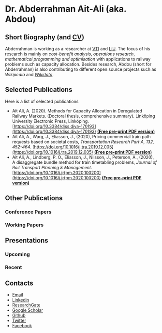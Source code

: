 # Dr. Abderrahman Ait-Ali (aka. Abdou)
## Short Biography (and [CV](https://github.com/abdeaitali/abdeaitali.github.io/blob/master/files/cv.pdf))
Abderrahman is working as a researcher at [VTI](https://www.vti.se/en/employees/abderrahman-ait-ali) and [LiU](https://liu.se/en/employee/abdai17). The focus of his research is mainly on *cost-benefit analysis*, *operations research*, *mathematical programming and optimisation* with applications to railway problems such as capacity allocation. 
Besides research, Abdou (short for Abderrahman) is also contributing to different open source projects such as *Wikipedia* and *[Wikidata](https://www.wikidata.org/wiki/Wikidata:Main_Page)*.

## Selected Publications
Here is a list of selected publications
* Ait Ali, A. (2020). Methods for Capacity Allocation in Deregulated Railway Markets. (Doctoral thesis, comprehensive summary). Linköping University Electronic Press, Linköping. [https://doi.org/10.3384/diss.diva-170193](https://doi.org/10.3384/diss.diva-170193) **[(Free pre-print PDF version)](https://github.com/abdeaitali/abdeaitali.github.io/blob/master/files/thesis.pdf)**
* Ait Ali, A., Warg, J., Eliasson, J., (2020), Pricing commercial train path requests based on societal costs, *Transportation Research Part A, 132, 452-464*. [https://doi.org/10.1016/j.tra.2019.12.005](https://doi.org/10.1016/j.tra.2019.12.005) **[(Free pre-print PDF version)](https://github.com/abdeaitali/abdeaitali.github.io/blob/master/files/TP1.pdf)**
* Ait Ali, A., Lindberg, P. O., Eliasson, J., Nilsson, J., Peterson, A., (2020), A disaggregate bundle method for train timetabling problems, *Journal of Rail Transport Planning & Management*. [https://doi.org/10.1016/j.jrtpm.2020.100200](https://doi.org/10.1016/j.jrtpm.2020.100200) **[(Free pre-print PDF version)](https://github.com/abdeaitali/abdeaitali.github.io/blob/master/files/BM.pdf)**

## Other Publications
### Conference Papers

### Working Papers


## Presentations
### Upcoming

### Recent 


## Contacts
* [Email](mailto:abde.aitali@live.com) 
* [Linkedin](https://www.linkedin.com/in/abdeaitali/)
* [ResearchGate](https://www.researchgate.net/profile/Abderrahman_Ait-Ali)
* [Google Scholar](https://scholar.google.com/citations?user=3t1aBqYAAAAJ&hl=en&authuser=1)
* [Github](https://github.com/abdeaitali)
* [Twitter](https://twitter.com/AbdeAitali)
* [Facebook](https://www.facebook.com/abde7aitali/)
